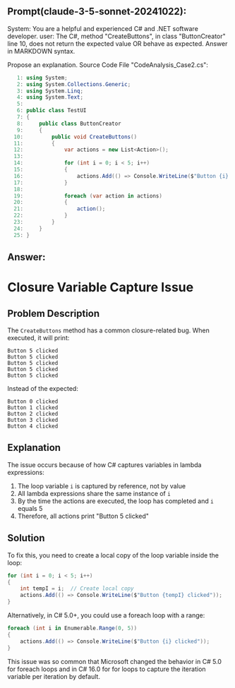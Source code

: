 ## Prompt(claude-3-5-sonnet-20241022):
System: You are a helpful and experienced C# and .NET software developer.
user: The C#, method "CreateButtons", in class "ButtonCreator"
line 10, does not return the expected value OR behave as expected. Answer in MARKDOWN syntax.

Propose an explanation.
Source Code File "CodeAnalysis_Case2.cs":
```csharp
   1: using System;
   2: using System.Collections.Generic;
   3: using System.Linq;
   4: using System.Text;
   5: 
   6: public class TestUI
   7: {
   8:     public class ButtonCreator
   9:     {
  10:         public void CreateButtons()
  11:         {
  12:             var actions = new List<Action>();
  13: 
  14:             for (int i = 0; i < 5; i++)
  15:             {
  16:                 actions.Add(() => Console.WriteLine($"Button {i} clicked"));
  17:             }
  18: 
  19:             foreach (var action in actions)
  20:             {
  21:                 action();
  22:             }
  23:         }
  24:     }
  25: }

```

## Answer:
# Closure Variable Capture Issue

## Problem Description
The `CreateButtons` method has a common closure-related bug. When executed, it will print:
```
Button 5 clicked
Button 5 clicked
Button 5 clicked
Button 5 clicked
Button 5 clicked
```
Instead of the expected:
```
Button 0 clicked
Button 1 clicked
Button 2 clicked
Button 3 clicked
Button 4 clicked
```

## Explanation
The issue occurs because of how C# captures variables in lambda expressions:
1. The loop variable `i` is captured by reference, not by value
2. All lambda expressions share the same instance of `i`
3. By the time the actions are executed, the loop has completed and `i` equals 5
4. Therefore, all actions print "Button 5 clicked"

## Solution
To fix this, you need to create a local copy of the loop variable inside the loop:

```csharp
for (int i = 0; i < 5; i++)
{
    int tempI = i;  // Create local copy
    actions.Add(() => Console.WriteLine($"Button {tempI} clicked"));
}
```

Alternatively, in C# 5.0+, you could use a foreach loop with a range:
```csharp
foreach (int i in Enumerable.Range(0, 5))
{
    actions.Add(() => Console.WriteLine($"Button {i} clicked"));
}
```

This issue was so common that Microsoft changed the behavior in C# 5.0 for foreach loops and in C# 16.0 for for loops to capture the iteration variable per iteration by default.
